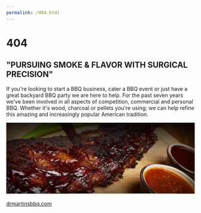 ```yaml
---
permalink: /404.html
---
```

# 404

## "PURSUING SMOKE & FLAVOR WITH SURGICAL PRECISION"

If you're looking to start a BBQ business, cater a BBQ event or just have a great backyard BBQ party we are here to help. For the past seven years we've been involved in all aspects of competition, commercial and personal BBQ. Whether it's wood, charcoal or pellets you're using; we can help refine this amazing and increasingly popular American tradition.

![BBQ is Beautiful!](/assets/images/DR-Martin-BBQ.jpg "Dr. Martin's BBQ")

[drmartinsbbq.com](home)
